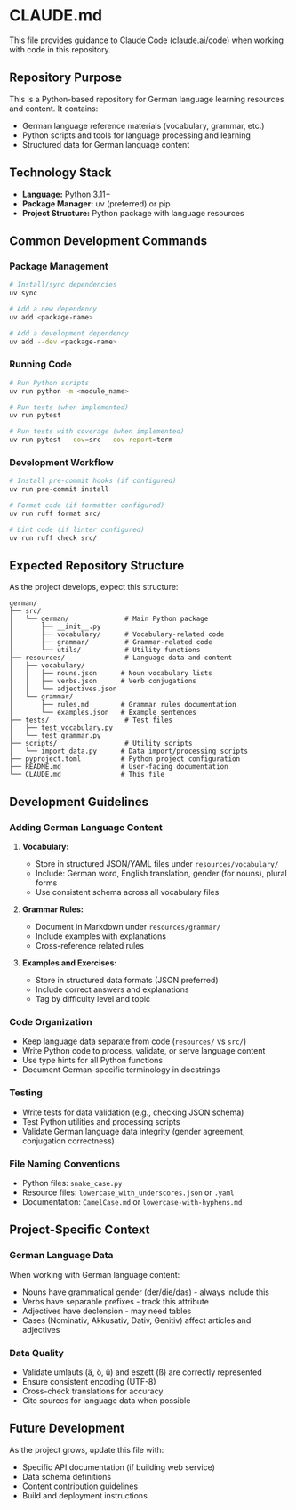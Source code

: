 # CLAUDE.md

This file provides guidance to Claude Code (claude.ai/code) when working with code in this repository.

## Repository Purpose

This is a Python-based repository for German language learning resources and content. It contains:
- German language reference materials (vocabulary, grammar, etc.)
- Python scripts and tools for language processing and learning
- Structured data for German language content

## Technology Stack

- **Language:** Python 3.11+
- **Package Manager:** uv (preferred) or pip
- **Project Structure:** Python package with language resources

## Common Development Commands

### Package Management

```bash
# Install/sync dependencies
uv sync

# Add a new dependency
uv add <package-name>

# Add a development dependency
uv add --dev <package-name>
```

### Running Code

```bash
# Run Python scripts
uv run python -m <module_name>

# Run tests (when implemented)
uv run pytest

# Run tests with coverage (when implemented)
uv run pytest --cov=src --cov-report=term
```

### Development Workflow

```bash
# Install pre-commit hooks (if configured)
uv run pre-commit install

# Format code (if formatter configured)
uv run ruff format src/

# Lint code (if linter configured)
uv run ruff check src/
```

## Expected Repository Structure

As the project develops, expect this structure:

```
german/
├── src/
│   └── german/              # Main Python package
│       ├── __init__.py
│       ├── vocabulary/      # Vocabulary-related code
│       ├── grammar/         # Grammar-related code
│       └── utils/           # Utility functions
├── resources/               # Language data and content
│   ├── vocabulary/
│   │   ├── nouns.json      # Noun vocabulary lists
│   │   ├── verbs.json      # Verb conjugations
│   │   └── adjectives.json
│   └── grammar/
│       ├── rules.md        # Grammar rules documentation
│       └── examples.json   # Example sentences
├── tests/                   # Test files
│   ├── test_vocabulary.py
│   └── test_grammar.py
├── scripts/                 # Utility scripts
│   └── import_data.py      # Data import/processing scripts
├── pyproject.toml          # Python project configuration
├── README.md               # User-facing documentation
└── CLAUDE.md               # This file
```

## Development Guidelines

### Adding German Language Content

1. **Vocabulary:**
   - Store in structured JSON/YAML files under `resources/vocabulary/`
   - Include: German word, English translation, gender (for nouns), plural forms
   - Use consistent schema across all vocabulary files

2. **Grammar Rules:**
   - Document in Markdown under `resources/grammar/`
   - Include examples with explanations
   - Cross-reference related rules

3. **Examples and Exercises:**
   - Store in structured data formats (JSON preferred)
   - Include correct answers and explanations
   - Tag by difficulty level and topic

### Code Organization

- Keep language data separate from code (`resources/` vs `src/`)
- Write Python code to process, validate, or serve language content
- Use type hints for all Python functions
- Document German-specific terminology in docstrings

### Testing

- Write tests for data validation (e.g., checking JSON schema)
- Test Python utilities and processing scripts
- Validate German language data integrity (gender agreement, conjugation correctness)

### File Naming Conventions

- Python files: `snake_case.py`
- Resource files: `lowercase_with_underscores.json` or `.yaml`
- Documentation: `CamelCase.md` or `lowercase-with-hyphens.md`

## Project-Specific Context

### German Language Data

When working with German language content:
- Nouns have grammatical gender (der/die/das) - always include this
- Verbs have separable prefixes - track this attribute
- Adjectives have declension - may need tables
- Cases (Nominativ, Akkusativ, Dativ, Genitiv) affect articles and adjectives

### Data Quality

- Validate umlauts (ä, ö, ü) and eszett (ß) are correctly represented
- Ensure consistent encoding (UTF-8)
- Cross-check translations for accuracy
- Cite sources for language data when possible

## Future Development

As the project grows, update this file with:
- Specific API documentation (if building web service)
- Data schema definitions
- Content contribution guidelines
- Build and deployment instructions
